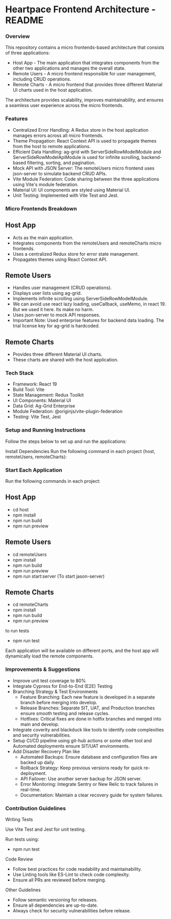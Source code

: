 # Heartpace Frontend Architecture - README #

### Overview ###
This repository contains a micro frontends-based architecture that consists of three applications:

* Host App - The main application that integrates components from the other two applications and manages the overall state.
* Remote Users - A micro frontend responsible for user management, including CRUD operations.
* Remote Charts - A micro frontend that provides three different Material UI charts used in the host application.

The architecture provides scalability, improves maintainability, and ensures a seamless user experience across the micro frontends.

### Features ###
* Centralized Error Handling: A Redux store in the host application manages errors across all micro frontends.
* Theme Propagation: React Context API is used to propagate themes from the host to remote applications.
* Efficient Data Handling: ag-grid with ServerSideRowModelModule and ServerSideRowModelApiModule is used for infinite  scrolling, backend-based filtering, sorting, and pagination.
* Mock API with JSON Server: The remoteUsers micro frontend uses json-server to simulate backend CRUD APIs.
* Vite Module Federation: Code sharing between the three applications using Vite's module federation.
* Material UI: UI components are styled using Material UI.
* Unit Testing: Implemented with Vite Test and Jest.

### Micro Frontends Breakdown ###
## Host App ##
* Acts as the main application.
* Integrates components from the remoteUsers and remoteCharts micro frontends.
* Uses a centralized Redux store for error state management.
* Propagates themes using React Context API.

## Remote Users ##
* Handles user management (CRUD operations).
* Displays user lists using ag-grid.
* Implements infinite scrolling using ServerSideRowModelModule.
* We can avoid use react lazy loading, useCallback, useMemo, in react 19. But we used it here. Its make no harm.
* Uses json-server to mock API responses.
* Important Note: Used enterprise features for backend data loading. The trial license key for ag-grid is hardcoded.

## Remote Charts ##
* Provides three different Material UI charts.
* These charts are shared with the host application.

### Tech Stack ###
* Framework: React 19
* Build Tool: Vite
* State Management: Redux Toolkit
* UI Components: Material UI
* Data Grid: Ag-Grid Enterprise
* Module Federation: @originjs/vite-plugin-federation
* Testing: Vite Test, Jest

### Setup and Running Instructions ###

Follow the steps below to set up and run the applications:

Install Dependencies
Run the following command in each project (host, remoteUsers, remoteCharts):

### Start Each Application ###
Run the following commands in each project:
## Host App ##
* cd host
* npm install
* npm run build
* npm run preview

## Remote Users ##
* cd remoteUsers
* npm install
* npm run build
* npm run preview
* npm run start:server (To start jason-server)

## Remote Charts ##
* cd remoteCharts
* npm install
* npm run build
* npm run preview

to run tests
* npm run test

Each application will be available on different ports, and the host app will dynamically load the remote components.

### Improvements & Suggestions ###
* Improve unit test coverage to 80%
* Integrate Cypress for End-to-End (E2E) Testing
* Branching Strategy & Test Environments
    * Feature Branching: Each new feature is developed in a separate branch before merging into develop.
    * Release Branches: Separate SIT, UAT, and Production branches ensure smooth testing and release cycles.
    * Hotfixes: Critical fixes are done in hotfix branches and merged into main and develop.
* Integrate coverity and blackduck like tools to identify code complexities and security vulnerabilities.
* Setup CI/CD pipeline using git-hub actions or some other tool and Automated deployments ensure SIT/UAT environments.
* Add Disaster Recovery Plan like
    * Automated Backups: Ensure database and configuration files are backed up daily.
    * Rollback Strategy: Keep previous versions ready for quick re-deployment.
    * API Failover: Use another server backup for JSON server.
    * Error Monitoring: Integrate Sentry or New Relic to track failures in real-time.
    * Documentation: Maintain a clear recovery guide for system failures. 

### Contribution Guidelines ###

Writing Tests

Use Vite Test and Jest for unit testing.

Run tests using: 
* npm run test

 Code Review

* Follow best practices for code readability and maintainability.
* Use Linting tools like ES-Lint to check code complexity.
* Ensure all PRs are reviewed before merging.

Other Guidelines

* Follow semantic versioning for releases.
* Ensure all dependencies are up-to-date. 
* Always check for security vulnerabilities before release.
